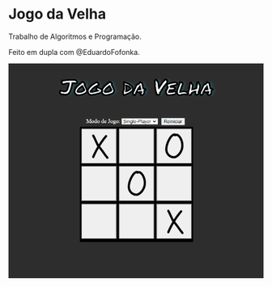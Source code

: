 # Jogo da Velha
Trabalho de Algoritmos e Programação.

Feito em dupla com @EduardoFofonka.

![Jogo-da-Velha](https://github.com/MatheusLeffa/Jogo-da-Velha/blob/main/img/Captura%20de%20tela.PNG?raw=true)

